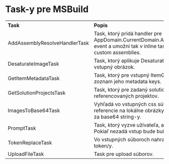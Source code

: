 # Task-y pre MSBuild

<table border="0" cellpadding="3" cellspacing="0" width="100%">
    <tr>
        <th align="left" width="190">
            Task
        </th>
        <th align="left">
            Popis
        </th>
    </tr>
	<tr>
        <td>
            AddAssemblyResolveHandlerTask
        </td>
        <td>
            Task, ktorý pridá handler pre AppDomain.CurrentDomain.AssemblyResolve event a umožní tak v inline taskoch použitie custom assemblies.
        </td>
    </tr>	
	<tr>
        <td>
            DesaturateImageTask
        </td>
        <td>
            Task, ktorý aplikuje Desaturate filter na vstupný obrázok.
        </td>
    </tr>
	<tr>
        <td>
            GetItemMetadataTask	
        </td>
        <td>
            Task, ktorý pre vstupný ItemGroup vráti zoznam jeho metadata keys.
        </td>
    </tr>
	<tr>
        <td>
            GetSolutionProjectsTask
        </td>
        <td>
            Task, ktorý pre zadaný solution vráti zoznam referencovaných projektov.
        </td>
    </tr>	
	<tr>
        <td>
            ImagesToBase64Task
        </td>
        <td>
            Vyhľadá vo vstupných css súboroch všetky referencie na lokálne obrázky, a nahradí ich za base64 string-y.
        </td>
    </tr>	
	<tr>
        <td>
            PromptTask
        </td>
        <td>
            Task, ktorý vyzve užívateľa, aby zadal vstup. Pokiaľ nezadá vstup bude build pozastavený.
        </td>
    </tr>		
	<tr>
        <td>
            TokenReplaceTask
        </td>
        <td>
            Vo vstupných súboroch nahradí zadaný token/y.
        </td>
    </tr>	
	<tr>
        <td>
            UploadFileTask
        </td>
        <td>
            Task pre upload súborov.
        </td>
    </tr>	
</table>
